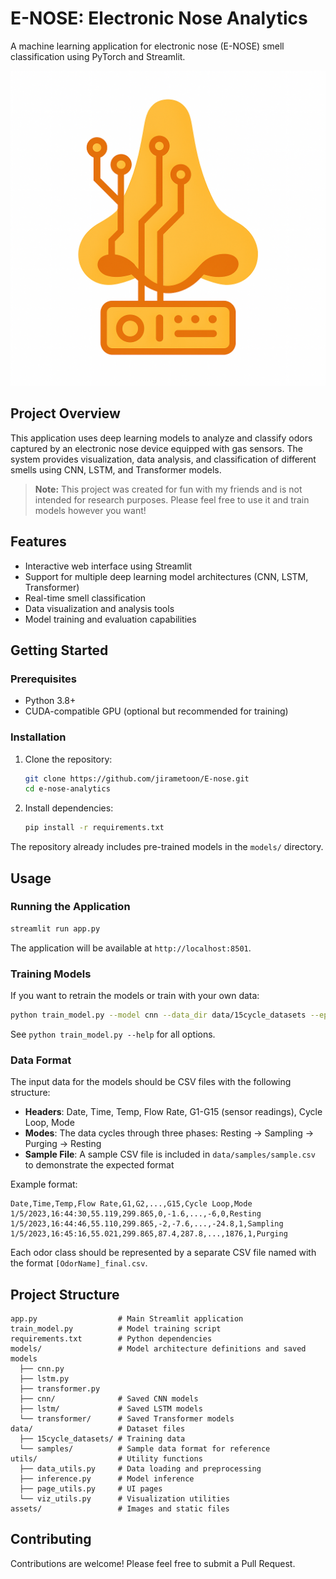 # E-NOSE: Electronic Nose Analytics

A machine learning application for electronic nose (E-NOSE) smell classification using PyTorch and Streamlit.

![E-Nose Logo](assets/logo_nose.png)

## Project Overview

This application uses deep learning models to analyze and classify odors captured by an electronic nose device equipped with gas sensors. The system provides visualization, data analysis, and classification of different smells using CNN, LSTM, and Transformer models.

> **Note:** This project was created for fun with my friends and is not intended for research purposes. Please feel free to use it and train models however you want!

## Features

- Interactive web interface using Streamlit
- Support for multiple deep learning model architectures (CNN, LSTM, Transformer)
- Real-time smell classification
- Data visualization and analysis tools
- Model training and evaluation capabilities

## Getting Started

### Prerequisites

- Python 3.8+ 
- CUDA-compatible GPU (optional but recommended for training)

### Installation

1. Clone the repository:
   ```bash
   git clone https://github.com/jirametoon/E-nose.git
   cd e-nose-analytics
   ```

2. Install dependencies:
   ```bash
   pip install -r requirements.txt
   ```

The repository already includes pre-trained models in the `models/` directory.

## Usage

### Running the Application

```bash
streamlit run app.py
```

The application will be available at `http://localhost:8501`.

### Training Models

If you want to retrain the models or train with your own data:

```bash
python train_model.py --model cnn --data_dir data/15cycle_datasets --epochs 200
```

See `python train_model.py --help` for all options.

### Data Format

The input data for the models should be CSV files with the following structure:

- **Headers**: Date, Time, Temp, Flow Rate, G1-G15 (sensor readings), Cycle Loop, Mode
- **Modes**: The data cycles through three phases: Resting → Sampling → Purging → Resting
- **Sample File**: A sample CSV file is included in `data/samples/sample.csv` to demonstrate the expected format

Example format:
```
Date,Time,Temp,Flow Rate,G1,G2,...,G15,Cycle Loop,Mode
1/5/2023,16:44:30,55.119,299.865,0,-1.6,...,-6,0,Resting
1/5/2023,16:44:46,55.110,299.865,-2,-7.6,...,-24.8,1,Sampling
1/5/2023,16:45:16,55.021,299.865,87.4,287.8,...,1876,1,Purging
```

Each odor class should be represented by a separate CSV file named with the format `[OdorName]_final.csv`.

## Project Structure

```
app.py                  # Main Streamlit application
train_model.py          # Model training script
requirements.txt        # Python dependencies
models/                 # Model architecture definitions and saved models
  ├── cnn.py
  ├── lstm.py
  ├── transformer.py
  ├── cnn/              # Saved CNN models
  ├── lstm/             # Saved LSTM models
  └── transformer/      # Saved Transformer models
data/                   # Dataset files
  ├── 15cycle_datasets/ # Training data
  └── samples/          # Sample data format for reference
utils/                  # Utility functions
  ├── data_utils.py     # Data loading and preprocessing
  ├── inference.py      # Model inference
  ├── page_utils.py     # UI pages
  └── viz_utils.py      # Visualization utilities
assets/                 # Images and static files
```

## Contributing

Contributions are welcome! Please feel free to submit a Pull Request.